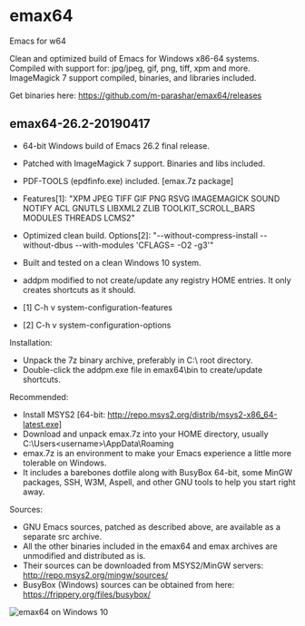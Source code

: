 # emax64
Emacs for w64

Clean and optimized build of Emacs for Windows x86-64 systems.
Compiled with support for: jpg/jpeg, gif, png, tiff, xpm and more.
ImageMagick 7 support compiled, binaries, and libraries included.

Get binaries here: https://github.com/m-parashar/emax64/releases

emax64-26.2-20190417
--------------------

* 64-bit Windows build of Emacs 26.2 final release.
* Patched with ImageMagick 7 support. Binaries and libs included.
* PDF-TOOLS (epdfinfo.exe) included. [emax.7z package]
* Features[1]: "XPM JPEG TIFF GIF PNG RSVG IMAGEMAGICK SOUND NOTIFY ACL GNUTLS LIBXML2 ZLIB TOOLKIT_SCROLL_BARS MODULES THREADS LCMS2"
* Optimized clean build. Options[2]: "--without-compress-install --without-dbus --with-modules 'CFLAGS= -O2 -g3'"
* Built and tested on a clean Windows 10 system.
* addpm modified to not create/update any registry HOME entries. It only creates shortcuts as it should.

* [1] C-h v system-configuration-features
* [2] C-h v system-configuration-options

Installation:
* Unpack the 7z binary archive, preferably in C:\ root directory.
* Double-click the addpm.exe file in emax64\bin to create/update shortcuts.

Recommended:
* Install MSYS2 [64-bit: http://repo.msys2.org/distrib/msys2-x86_64-latest.exe]
* Download and unpack emax.7z into your HOME directory, usually C:\Users\<username>\AppData\Roaming
* emax.7z is an environment to make your Emacs experience a little more tolerable on Windows.
* It includes a barebones dotfile along with BusyBox 64-bit, some MinGW packages, SSH, W3M, Aspell, and other GNU tools to help you start right away.

Sources:
* GNU Emacs sources, patched as described above, are available as a separate src archive.
* All the other binaries included in the emax64 and emax archives are unmodified and distributed as is.
* Their sources can be downloaded from MSYS2/MinGW servers: http://repo.msys2.org/mingw/sources/
* BusyBox (Windows) sources can be obtained from here: https://frippery.org/files/busybox/



![emax64 on Windows 10](https://i.imgur.com/4E4OYqo.png)
